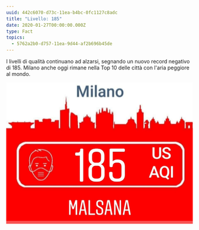 ```yaml
---
uuid: 442c6070-d73c-11ea-b4bc-0fc1127c8adc
title: "Livello: 185"
date: 2020-01-27T00:00:00.000Z
type: Fact
topics:
  - 5762a2b0-d757-11ea-9d44-af2b696b45de
---
```

I livelli di qualità continuano ad alzarsi, segnando un nuovo record negativo di 185. Milano anche oggi rimane nella Top 10 delle città con l'aria peggiore al mondo.

![Livello qualità dell'aria](../../static/media/events/442c6070-d73c-11ea-b4bc-0fc1127c8adc/milan-aqi-185.jpg)
